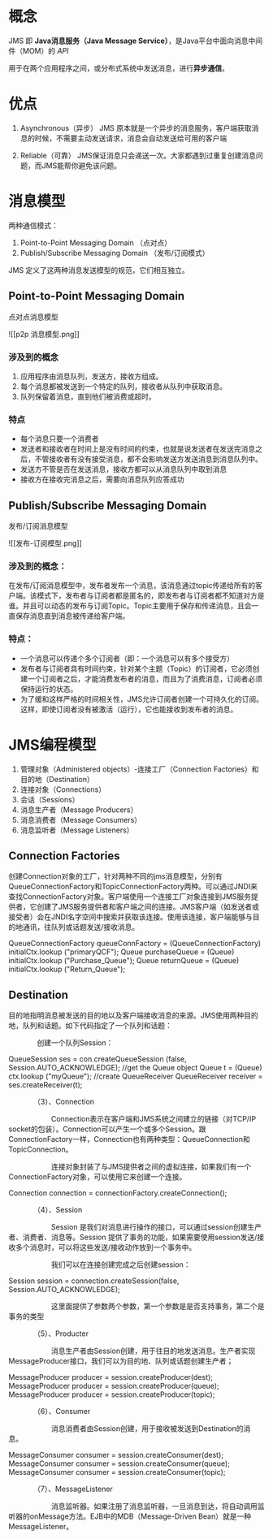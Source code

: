 # 概念
JMS 即 **Java消息服务（Java Message Service）**，是Java平台中面向消息中间件（MOM）的 *API*

用于在两个应用程序之间，或分布式系统中发送消息，进行**异步通信**。

# 优点
1.  Asynchronous（异步）
    JMS 原本就是一个异步的消息服务，客户端获取消息的时候，不需要主动发送请求，消息会自动发送给可用的客户端
    
2.   Reliable（可靠）
    JMS保证消息只会递送一次。大家都遇到过重复创建消息问题，而JMS能帮你避免该问题。
	
	
# 消息模型
两种通信模式：
1. Point-to-Point Messaging Domain （点对点）
2. Publish/Subscribe Messaging Domain （发布/订阅模式）

JMS 定义了这两种消息发送模型的规范，它们相互独立。

## Point-to-Point Messaging Domain
点对点消息模型

![[p2p 消息模型.png]]

### 涉及到的概念
1. 应用程序由消息队列，发送方，接收方组成。
2. 每个消息都被发送到一个特定的队列，接收者从队列中获取消息。
3. 队列保留着消息，直到他们被消费或超时。

### 特点

-    每个消息只要一个消费者
-    发送者和接收者在时间上是没有时间的约束，也就是说发送者在发送完消息之后，不管接收者有没有接受消息，都不会影响发送方发送消息到消息队列中。
-    发送方不管是否在发送消息，接收方都可以从消息队列中取到消息
-    接收方在接收完消息之后，需要向消息队列应答成功

## Publish/Subscribe Messaging Domain
发布/订阅消息模型

![[发布-订阅模型.png]]

### 涉及到的概念：

在发布/订阅消息模型中，发布者发布一个消息，该消息通过topic传递给所有的客户端。该模式下，发布者与订阅者都是匿名的，即发布者与订阅者都不知道对方是谁。并且可以动态的发布与订阅Topic。Topic主要用于保存和传递消息，且会一直保存消息直到消息被传递给客户端。

### 特点：

-   一个消息可以传递个多个订阅者（即：一个消息可以有多个接受方）
-   发布者与订阅者具有时间约束，针对某个主题（Topic）的订阅者，它必须创建一个订阅者之后，才能消费发布者的消息，而且为了消费消息，订阅者必须保持运行的状态。
-    为了缓和这样严格的时间相关性，JMS允许订阅者创建一个可持久化的订阅。这样，即使订阅者没有被激活（运行），它也能接收到发布者的消息。


# JMS编程模型　

1.  管理对象（Administered objects）-连接工厂（Connection Factories）和目的地（Destination）
2.  连接对象（Connections）
3.  会话（Sessions）
4.  消息生产者（Message Producers）
5.  消息消费者（Message Consumers）
6.  消息监听者（Message Listeners）



## Connection Factories

创建Connection对象的工厂，针对两种不同的jms消息模型，分别有QueueConnectionFactory和TopicConnectionFactory两种。可以通过JNDI来查找ConnectionFactory对象。客户端使用一个连接工厂对象连接到JMS服务提供者，它创建了JMS服务提供者和客户端之间的连接。JMS客户端（如发送者或接受者）会在JNDI名字空间中搜索并获取该连接。使用该连接，客户端能够与目的地通讯，往队列或话题发送/接收消息。

QueueConnectionFactory queueConnFactory = (QueueConnectionFactory) initialCtx.lookup ("primaryQCF");
Queue purchaseQueue = (Queue) initialCtx.lookup ("Purchase_Queue");
Queue returnQueue = (Queue) initialCtx.lookup ("Return_Queue");

## Destination

目的地指明消息被发送的目的地以及客户端接收消息的来源。JMS使用两种目的地，队列和话题。如下代码指定了一个队列和话题：

　　　　创建一个队列Session：

QueueSession ses = con.createQueueSession (false, Session.AUTO_ACKNOWLEDGE);  //get the Queue object 
Queue t = (Queue) ctx.lookup ("myQueue");  //create QueueReceiver 
QueueReceiver receiver = ses.createReceiver(t); 

　　　　（3）、Connection

　　　　　　Connection表示在客户端和JMS系统之间建立的链接（对TCP/IP socket的包装）。Connection可以产生一个或多个Session。跟ConnectionFactory一样，Connection也有两种类型：QueueConnection和TopicConnection。

　　　　　　连接对象封装了与JMS提供者之间的虚拟连接，如果我们有一个ConnectionFactory对象，可以使用它来创建一个连接。

Connection connection = connectionFactory.createConnection();

　　　　（4）、Session

　　　　　　Session 是我们对消息进行操作的接口，可以通过session创建生产者、消费者、消息等。Session 提供了事务的功能，如果需要使用session发送/接收多个消息时，可以将这些发送/接收动作放到一个事务中。

　　　　　　我们可以在连接创建完成之后创建session：

Session session = connection.createSession(false, Session.AUTO_ACKNOWLEDGE);

　　　　　　这里面提供了参数两个参数，第一个参数是是否支持事务，第二个是事务的类型

　　　　（5）、Producter

　　　　　　消息生产者由Session创建，用于往目的地发送消息。生产者实现MessageProducer接口，我们可以为目的地、队列或话题创建生产者；

MessageProducer producer = session.createProducer(dest);
MessageProducer producer = session.createProducer(queue);
MessageProducer producer = session.createProducer(topic);

　　　　（6）、Consumer

　　　　　　消息消费者由Session创建，用于接收被发送到Destination的消息。

MessageConsumer consumer = session.createConsumer(dest);
MessageConsumer consumer = session.createConsumer(queue);
MessageConsumer consumer = session.createConsumer(topic);

　　　　（7）、MessageListener

　　　　　　消息监听器。如果注册了消息监听器，一旦消息到达，将自动调用监听器的onMessage方法。EJB中的MDB（Message-Driven Bean）就是一种MessageListener。